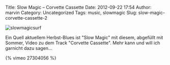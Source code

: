 Title: Slow Magic – Corvette Cassette
Date: 2012-09-22 17:54
Author: marvin
Category: Uncategorized
Tags: music, slowmagic
Slug: slow-magic-corvette-cassette-2

![slowmagicsurf]({static}/images/slowmagicsurf.jpg)

Ein Quell aktuellem Herbst-Blues ist "Slow Magic" mit diesem, abgefüllt
mit Sommer, Video zu dem Track "Corvette Cassette". Mehr kann und will
ich garnicht dazu sagen...

{% vimeo 27304056 %}

